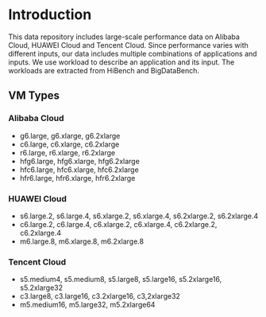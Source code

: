 # Introduction
This data repository includes large-scale performance data on Alibaba Cloud, HUAWEI Cloud and Tencent Cloud. Since performance varies with different inputs, our data includes multiple combinations of applications and inputs. We use workload to describe an application and its input. The workloads are extracted from HiBench and BigDataBench.

## VM Types

### Alibaba Cloud
* g6.large, g6.xlarge, g6.2xlarge
* c6.large, c6.xlarge, c6.2xlarge
* r6.large, r6.xlarge, r6.2xlarge
* hfg6.large, hfg6.xlarge, hfg6.2xlarge
* hfc6.large, hfc6.xlarge, hfc6.2xlarge
* hfr6.large, hfr6.xlarge, hfr6.2xlarge

### HUAWEI Cloud
* s6.large.2, s6.large.4, s6.xlarge.2, s6.xlarge.4, s6.2xlarge.2, s6.2xlarge.4
* c6.large.2, c6.large.4, c6.xlarge.2, c6.xlarge.4, c6.2xlarge.2, c6.2xlarge.4
* m6.large.8, m6.xlarge.8, m6.2xlarge.8

### Tencent Cloud
* s5.medium4, s5.medium8, s5.large8, s5.large16, s5.2xlarge16, s5.2xlarge32
* c3.large8, c3.large16, c3.2xlarge16, c3,2xlarge32
* m5.medium16, m5.large32, m5.2xlarge64